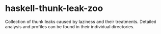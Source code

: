# haskell-thunk-leak-zoo

Collection of thunk leaks caused by laziness and their treatments.
Detailed analysis and profiles can be found in their individual directories. 

